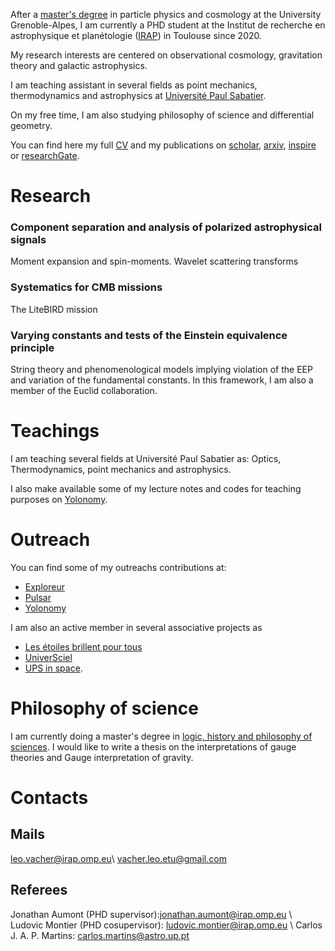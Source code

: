 After a [master's degree](https://master-physique.univ-grenoble-alpes.fr/le-programme/master-psc/) in particle physics and cosmology at the University Grenoble-Alpes, I am currently a PHD student at the Institut de recherche en astrophysique et planétologie ([IRAP](https://www.irap.omp.eu)) in Toulouse since 2020. 

My research interests are centered on observational cosmology, gravitation theory and galactic astrophysics.

I am teaching assistant in several fields as point mechanics, thermodynamics and astrophysics at [Université Paul Sabatier](https://www.univ-tlse3.fr).

On my free time, I am also studying philosophy of science and differential geometry.

You can find here my full [CV](CV/CV_PHD.pdf) and my publications on [scholar](https://scholar.google.com/citations?user=uLb6OyYAAAAJ&hl=fr&authuser=1), [arxiv](https://arxiv.org/search/astro-ph?searchtype=author&query=Vacher%2C+L), [inspire](https://inspirehep.net/authors/1969120?ui-citation-summary=true) or [researchGate](https://www.researchgate.net/profile/Leo-Vacher).

# Research

### Component separation and analysis of polarized astrophysical signals

Moment expansion and spin-moments.
Wavelet scattering transforms

### Systematics for CMB missions 

The LiteBIRD mission

### Varying constants and tests of the Einstein equivalence principle

String theory and phenomenological models implying violation of the EEP and variation of the fundamental constants.
In this framework, I am also a member of the Euclid collaboration.

# Teachings 

I am teaching several fields at Université Paul Sabatier as: Optics, Thermodynamics, point mechanics and astrophysics.

I also make available some of my lecture notes and codes for teaching purposes on [Yolonomy](https://yolonomy.github.io).

# Outreach 

You can find some of my outreachs contributions at:
- [Exploreur](https://www.univ-tlse3.fr/exploreur-litebird-en-quete-des-premieres-fractions-de-secondes-de-l-univers)
- [Pulsar](https://www.nfist.pt/pulsar/pulsar41)
- [Yolonomy](https://yolonomy.github.io)

I am also an active member in several associative projects as
- [Les étoiles brillent pour tous](http://ebpt.fr/association/)
- [UniverSciel](https://www.google.com/search?client=opera&q=Universciel&sourceid=opera&ie=UTF-8&oe=UTF-8)
- [UPS in space](https://www.upsinspace.com).

# Philosophy of science

I am currently doing a master's degree in [logic, history and philosophy of sciences](https://philo.shs-nancy.univ-lorraine.fr/resumes-des-cours-maldelhis-ead).
I would like to write a thesis on the interpretations of gauge theories and Gauge interpretation of gravity.

# Contacts

## Mails

leo.vacher@irap.omp.eu\\
vacher.leo.etu@gmail.com

## Referees

Jonathan Aumont (PHD supervisor):jonathan.aumont@irap.omp.eu \\
Ludovic Montier (PHD cosupervisor): ludovic.montier@irap.omp.eu \\
Carlos J. A. P. Martins: 
carlos.martins@astro.up.pt

